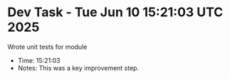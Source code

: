 # Dev Task - Tue Jun 10 15:21:03 UTC 2025
Wrote unit tests for module
- Time: 15:21:03
- Notes: This was a key improvement step.
